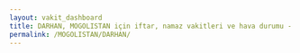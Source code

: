 ```yaml
---
layout: vakit_dashboard
title: DARHAN, MOGOLISTAN için iftar, namaz vakitleri ve hava durumu - ilçe/eyalet seç
permalink: /MOGOLISTAN/DARHAN/
---
```


<script type="text/javascript">
  var GLOBAL_COUNTRY = 'MOGOLISTAN';
  var GLOBAL_CITY = 'DARHAN';
  var GLOBAL_STATE = '';
  var lat = 72;
  var lon = 21;
</script>
